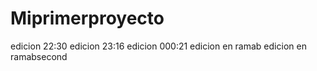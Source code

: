 # Miprimerproyecto

edicion 22:30 
edicion 23:16
edicion 000:21
edicion en ramab
edicion en ramabsecond
